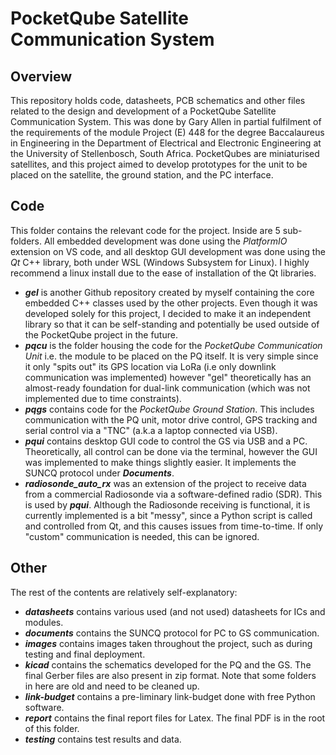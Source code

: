 # PocketQube Satellite Communication System

## Overview
This repository holds code, datasheets, PCB schematics and other files related to the design and development of a PocketQube Satellite Communication System. This was done by Gary Allen in  partial fulfilment of the requirements of the module Project (E) 448 for the degree Baccalaureus in Engineering in the Department of Electrical and Electronic Engineering at the University of Stellenbosch, South Africa. PocketQubes are miniaturised satellites, and this project aimed to develop prototypes for the unit to be placed on the satellite, the ground station, and the PC interface.

## Code
This folder contains the relevant code for the project. Inside are 5 sub-folders. All embedded development was done using the *PlatformIO* extension on VS code, and all desktop GUI development was done using the *Qt* C++ library, both under WSL (Windows Subsystem for Linux). I highly recommend a linux install due to the ease of installation of the Qt libraries.
- ***gel*** is another Github repository created by myself containing the core embedded C++ classes used by the other projects. Even though it was developed solely for this project, I decided to make it an independent library so that it can be self-standing and potentially be used outside of the PocketQube project in the future.
- ***pqcu*** is the folder housing the code for the *PocketQube Communication Unit* i.e. the module to be placed on the PQ itself. It is very simple since it only "spits out" its GPS location via LoRa (i.e only downlink communication was implemented) however "gel" theoretically has an almost-ready foundation for dual-link communication (which was not implemented due to time constraints).
- ***pqgs*** contains code for the *PocketQube Ground Station*. This includes communication with the PQ unit, motor drive control, GPS tracking and serial control via a "TNC" (a.k.a a laptop connected via USB).
- ***pqui*** contains desktop GUI code to control the GS via USB and a PC. Theoretically, all control can be done via the terminal, however the GUI was implemented to make things slightly easier. It implements the SUNCQ protocol under ***Documents***.
- ***radiosonde_auto_rx*** was an extension of the project to receive data from a commercial Radiosonde via a software-defined radio (SDR). This is used by ***pqui***. Although the Radiosonde receiving is functional, it is currently implemented is a bit "messy", since a Python script is called and controlled from Qt, and this causes issues from time-to-time. If only "custom" communication is needed, this can be ignored.

## Other
The rest of the contents are relatively self-explanatory:
- ***datasheets*** contains various used (and not used) datasheets for ICs and modules.
- ***documents*** contains the SUNCQ protocol for PC to GS communication.
- ***images*** contains images taken throughout the project, such as during testing and final deployment.
- ***kicad*** contains the schematics developed for the PQ and the GS. The final Gerber files are also present in zip format. Note that some folders in here are old and need to be cleaned up.
- ***link-budget*** contains a pre-liminary link-budget done with free Python software.
- ***report*** contains the final report files for Latex. The final PDF is in the root of this folder.
- ***testing*** contains test results and data.